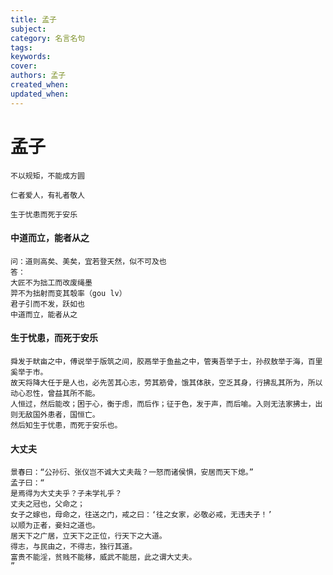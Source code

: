 ```yaml
---
title: 孟子
subject: 
category: 名言名句
tags: 
keywords: 
cover: 
authors: 孟子
created_when: 
updated_when: 
---
```


# 孟子

```
不以规矩，不能成方圆
```

```
仁者爱人，有礼者敬人
```

```
生于忧患而死于安乐
```

#### 中道而立，能者从之

```
问：道则高矣、美矣，宜若登天然，似不可及也
答：
大匠不为拙工而改废绳墨
羿不为拙射而变其彀率（gou lv）
君子引而不发，跃如也
中道而立，能者从之
```

#### 生于忧患，而死于安乐

```
舜发于畎亩之中，傅说举于版筑之间，胶鬲举于鱼盐之中，管夷吾举于士，孙叔敖举于海，百里奚举于市。
故天将降大任于是人也，必先苦其心志，劳其筋骨，饿其体肤，空乏其身，行拂乱其所为，所以动心忍性，曾益其所不能。
人恒过，然后能改；困于心，衡于虑，而后作；征于色，发于声，而后喻。入则无法家拂士，出则无敌国外患者，国恒亡。
然后知生于忧患，而死于安乐也。
```

#### 大丈夫

```
景春曰：“公孙衍、张仪岂不诚大丈夫哉？一怒而诸侯惧，安居而天下熄。”
孟子曰：“
是焉得为大丈夫乎？子未学礼乎？
丈夫之冠也，父命之；
女子之嫁也，母命之，往送之门，戒之曰：‘往之女家，必敬必戒，无违夫子！’
以顺为正者，妾妇之道也。
居天下之广居，立天下之正位，行天下之大道。
得志，与民由之，不得志，独行其道。
富贵不能淫，贫贱不能移，威武不能屈，此之谓大丈夫。
”
```
